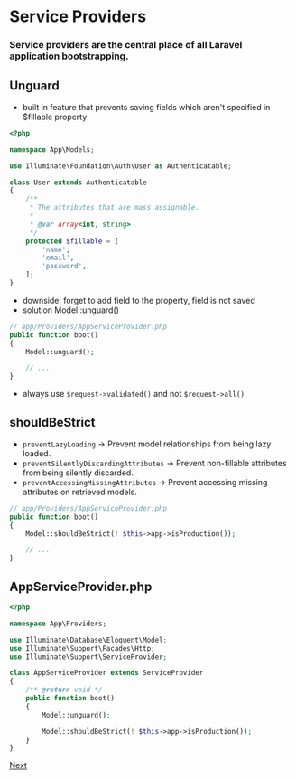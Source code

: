 # Service Providers

### Service providers are the central place of all Laravel application bootstrapping.

## Unguard
- built in feature that prevents saving fields which aren't specified in $fillable property

```php
<?php

namespace App\Models;

use Illuminate\Foundation\Auth\User as Authenticatable;

class User extends Authenticatable
{
    /**
     * The attributes that are mass assignable.
     *
     * @var array<int, string>
     */
    protected $fillable = [
        'name',
        'email',
        'password',
    ];
}
```

- downside: forget to add field to the property, field is not saved
- solution Model::unguard()
```php
// app/Providers/AppServiceProvider.php
public function boot()
{
    Model::unguard();

    // ...
}
```
- always use `$request->validated()` and not `$request->all()`

## shouldBeStrict
- `preventLazyLoading` -> Prevent model relationships from being lazy loaded.
- `preventSilentlyDiscardingAttributes` -> Prevent non-fillable attributes from being silently discarded.
- `preventAccessingMissingAttributes` -> Prevent accessing missing attributes on retrieved models.

```php
// app/Providers/AppServiceProvider.php
public function boot()
{
    Model::shouldBeStrict(! $this->app->isProduction());

    // ...
}
```

## AppServiceProvider.php
```php
<?php

namespace App\Providers;

use Illuminate\Database\Eloquent\Model;
use Illuminate\Support\Facades\Http;
use Illuminate\Support\ServiceProvider;

class AppServiceProvider extends ServiceProvider
{
    /** @return void */
    public function boot()
    {
        Model::unguard();

        Model::shouldBeStrict(! $this->app->isProduction());
    }
}
```

[Next](https://github.com/jcergolj/my-laravel-adventure/blob/master/macros.md)
